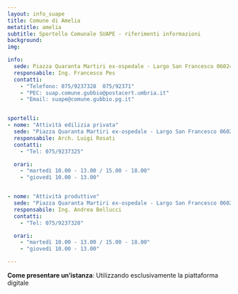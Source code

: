 ```yaml
---
layout: info_suape
title: Comune di Amelia
metatitle: amelia
subtitle: Sportello Comunale SUAPE - riferimenti informazioni
background:
img:

info:
  sede: Piazza Quaranta Martiri ex-ospedale - Largo San Francesco 06024 Gubbio (Pg)
  responsabile: Ing. Francesco Pes
  contatti:
    - "Telefono: 075/9237328  075/92371"
    - "PEC: suap.comune.gubbio@postacert.umbria.it"
    - "Email: suape@comune.gubbio.pg.it"


sportelli:
- nome: "Attività edilizia privata"
  sede: "Piazza Quaranta Martiri ex-ospedale - Largo San Francesco 06024 Gubbio (Pg)"
  responsabile: Arch. Luigi Rosati
  contatti:
    - "Tel: 075/9237325"

  orari:
    - "martedì 10.00 - 13.00 / 15.00 - 18.00"
    - "giovedì 10.00 - 13.00"


- nome: "Attività produttive"
  sede: "Piazza Quaranta Martiri ex-ospedale - Largo San Francesco 06024 Gubbio (Pg)"
  responsabile: Ing. Andrea Bellucci
  contatti:
    - "Tel: 075/9237320"

  orari:
    - "martedì 10.00 - 13.00 / 15.00 - 18.00"
    - "giovedì 10.00 - 13.00"

---
```


<p><strong>Come presentare un’istanza</strong>: Utilizzando esclusivamente la piattaforma digitale<br /><br /></p>
